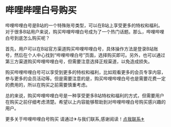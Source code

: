 # 哔哩哔哩白号购买

哔哩哔哩白号是B站的一个特殊账号类型，可以在B站上享受更多的特权和福利。对于很多B站用户来说，购买哔哩哔哩白号成为了一个热门话题。那么，哔哩哔哩白号到底怎么购买呢？

首先，用户可以在B站官方渠道购买哔哩哔哩白号，具体操作方法是登录B站账号，然后在个人中心找到“哔哩哔哩白号”页面，选择购买即可。另外，也可以通过第三方渠道购买哔哩哔哩白号，但需要注意选择正规渠道，以免造成损失。

购买哔哩哔哩白号可以享受到更多的特权和福利，比如观看更多的会员专享内容，参与更多的会员活动等。但是需要注意的是，购买哔哩哔哩白号也是需要花费一定的费用的，所以在购买之前需要慎重考虑。

总的来说，购买哔哩哔哩白号是一种享受更多B站特权和福利的方式，但需要用户在购买之前仔细考虑清楚。希望以上内容能够帮助到对哔哩哔哩白号购买感兴趣的用户。

更多关于哔哩哔哩白号购买 请通过✈与我们联系,感谢阅读！[点我联系✈](https://u.G208.com)